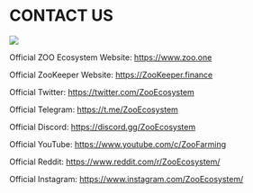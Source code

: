 # CONTACT US

![](/contactus.png)

Official ZOO Ecosystem Website: https://www.zoo.one

Official ZooKeeper Website: https://ZooKeeper.finance

Official Twitter: https://twitter.com/ZooEcosystem

Official Telegram: https://t.me/ZooEcosystem

Official Discord: https://discord.gg/ZooEcosystem

Official YouTube: https://www.youtube.com/c/ZooFarming

Official Reddit: https://www.reddit.com/r/ZooEcosystem/

Official Instagram: https://www.instagram.com/ZooEcosystem/
